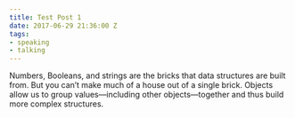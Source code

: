 ```yaml
---
title: Test Post 1
date: 2017-06-29 21:36:00 Z
tags:
- speaking
- talking
---
```


Numbers, Booleans, and strings are the bricks that data structures are built from. But you can’t make much of a house out of a single brick. Objects allow us to group values—including other objects—together and thus build more complex structures.


